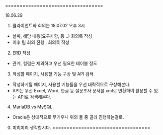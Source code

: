 ==================================

18.06.29

1. 클라이언트와 회의는 18.07.02 오후 3시
  - 날짜, 해당 내용(요구사항, 등 ..) 회의록 작성
  - 이후 팀 회의 진행 , 회의록 작성
  
2. ERD 작성
  - 관계, 컬럼은 제외하고 우선 필요한 테이블 정도
  
3. 작성할 페이지, 사용할 기능 구상 및 API 검색
  - 작성하게될 페이지, 사용할 기능들을 우선 대략적으로 구상해본다.
  - API는 우선 Excel, Word, 한글 등 설문조사 문서를
   xml로 변환하여 활용할 수 있는 API로 검색해본다.
4. MariaDB vs MySQL 
  - Oracle은 상대적으로 무거우니 위의 둘 중 골라 진행하는걸로.
0. 미리미리 생각합시다.
==================================
